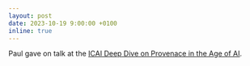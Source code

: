 ```yaml
---
layout: post
date: 2023-10-19 9:00:00 +0100
inline: true
---
```


Paul gave on talk at the [ICAI Deep Dive on Provenace in the Age of AI](https://icai.ai/event/data-provenance-in-the-age-of-ai/).